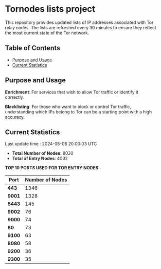 # Tornodes lists project

This repository provides updated lists of IP addresses associated with Tor relay nodes. The lists are refreshed every 30 minutes to ensure they reflect the most current state of the Tor network.

## Table of Contents

- [Purpose and Usage](#purpose-and-usage)
- [Current Statistics](#current-statistics)


## Purpose and Usage

**Enrichment**: For services that wish to allow Tor traffic or identify it correctly.

**Blacklisting**: For those who want to block or control Tor traffic, understanding which IPs belong to Tor can be a starting point with a high accuracy.

## Current Statistics

Last update time : 2024-05-06 20:00:03 UTC

- **Total Number of Nodes**: 8030
- **Total of Entry Nodes**: 4032

**TOP 10 PORTS USED FOR TOR ENTRY NODES**

| **Port** | **Number of Nodes** |
|------|-----------------|
| **443**   | 1346  |
| **9001**   | 1328  |
| **8443**   | 145  |
| **9002**   | 76  |
| **9000**   | 74  |
| **80**   | 73  |
| **9100**   | 63  |
| **8080**   | 58  |
| **9200**   | 36  |
| **9300**   | 35  |

